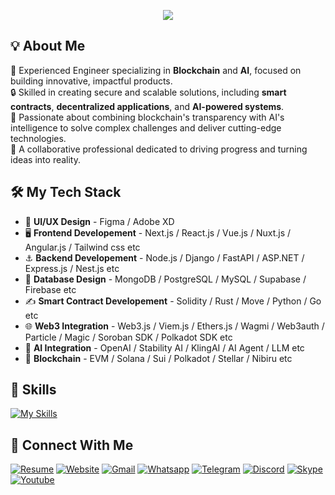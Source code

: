 <p align="center">
  <img src="https://readme-typing-svg.herokuapp.com?font=Fira+Code&weight=700&size=45&duration=2000&pause=1000&center=true&vCenter=true&random=false&width=1200&height=100&lines=Full+Stack+Developer;Blockchain+AI+Engineer;8+years+of+experience;High+productivity+%26+Best+communication">
</p>

## 💡 About Me

🌟 Experienced Engineer specializing in **Blockchain** and **AI**, focused on building innovative, impactful products.  
🔒 Skilled in creating secure and scalable solutions, including **smart contracts**, **decentralized applications**, and **AI-powered systems**.  
🚀 Passionate about combining blockchain's transparency with AI's intelligence to solve complex challenges and deliver cutting-edge technologies.  
🤝 A collaborative professional dedicated to driving progress and turning ideas into reality.  

## 🛠️ My Tech Stack

- 🎨 **UI/UX Design** - Figma / Adobe XD   
- 🖥️ **Frontend Developement** - Next.js / React.js / Vue.js / Nuxt.js / Angular.js / Tailwind css etc  
- ⚓ **Backend Developement** - Node.js / Django / FastAPI / ASP.NET / Express.js / Nest.js etc  
- 💾 **Database Design** - MongoDB / PostgreSQL / MySQL / Supabase / Firebase etc  
- ✍️ **Smart Contract Developement** - Solidity / Rust / Move / Python / Go etc  
- 🌐 **Web3 Integration** - Web3.js / Viem.js / Ethers.js / Wagmi / Web3auth / Particle / Magic / Soroban SDK / Polkadot SDK etc  
- 🤖 **AI Integration** - OpenAI / Stability AI / KlingAI / AI Agent / LLM etc  
- 🔗 **Blockchain** - EVM / Solana / Sui / Polkadot / Stellar / Nibiru etc  

## 💼 Skills

[![My Skills](https://skillicons.dev/icons?i=js,ts,html,css,react,vite,nextjs,vue,nuxtjs,astro,angular,wordpress,nodejs,aws,azure,c,cpp,cs,java,python,django,fastapi,docker,dotnet,electron,solidity,go,rust,mongodb,postgres)](https://github.com/motokimasuo)

## 🔗 Connect With Me

[![Resume](https://img.icons8.com/color/48/000000/google-docs.png "Resume")](https://drive.google.com/file/d/11wsq9Oyo09r4JStXujZVjDomTRGEJnxt/view?usp=drive_link)
[![Website](https://img.icons8.com/color/48/000000/domain.png "Website")](https://www.motokimasuo.com)
[![Gmail](https://img.icons8.com/color/48/000000/gmail-new.png "Gmail")](mailto:motokimasuo89@gmail.com)
[![Whatsapp](https://img.icons8.com/color/48/000000/whatsapp.png "Whatsapp")](https://wa.me/817089764489)
[![Telegram](https://img.icons8.com/color/48/000000/telegram-app.png "Telegram")](https://t.me/motokimasuo)
[![Discord](https://img.icons8.com/color/48/000000/discord.png "Discord")](https://discordapp.com/users/318810920686059521)
[![Skype](https://img.icons8.com/color/48/000000/skype.png "Skype")](https://join.skype.com/invite/g7Gw6KU1gsWR)
[![Youtube](https://img.icons8.com/color/48/000000/youtube-play.png "Youtube")](https://www.youtube.com/@MotokiMasuo)
